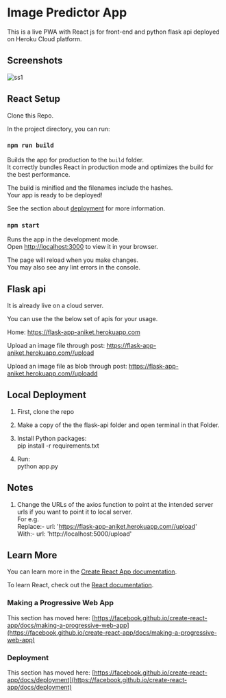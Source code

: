 # Image Predictor App

This is a live PWA with React js for front-end and python flask api deployed on Heroku Cloud platform.

## Screenshots

![ss1](https://user-images.githubusercontent.com/20863253/158741092-f8d35168-bc0a-402f-a337-a74e26c34416.jpeg)


## React Setup

Clone this Repo.

In the project directory, you can run:

### `npm run build`

Builds the app for production to the `build` folder.\
It correctly bundles React in production mode and optimizes the build for the best performance.

The build is minified and the filenames include the hashes.\
Your app is ready to be deployed!

See the section about [deployment](https://facebook.github.io/create-react-app/docs/deployment) for more information.

### `npm start`

Runs the app in the development mode.\
Open [http://localhost:3000](http://localhost:3000) to view it in your browser.

The page will reload when you make changes.\
You may also see any lint errors in the console.


## Flask api 
It is already live on a cloud server. 

You can use the the below set of apis for your usage.

Home: https://flask-app-aniket.herokuapp.com

Upload an image file through post: https://flask-app-aniket.herokuapp.com//upload 

Upload an image file as blob through post: https://flask-app-aniket.herokuapp.com//uploadd 

## Local Deployment
1. First, clone the repo

2. Make a copy of the the flask-api folder and open terminal in that Folder.

3. Install Python packages: \
pip install -r requirements.txt

4. Run: \
python app.py

## Notes
1. Change the URLs of the axios function to point at the intended server urls if you want to point it to local server.\
For e.g.\
Replace:-  url: 'https://flask-app-aniket.herokuapp.com//upload' \
With:-  url: 'http://localhost:5000/upload' 


## Learn More

You can learn more in the [Create React App documentation](https://facebook.github.io/create-react-app/docs/getting-started).

To learn React, check out the [React documentation](https://reactjs.org/).

### Making a Progressive Web App

This section has moved here: [https://facebook.github.io/create-react-app/docs/making-a-progressive-web-app](https://facebook.github.io/create-react-app/docs/making-a-progressive-web-app)

### Deployment

This section has moved here: [https://facebook.github.io/create-react-app/docs/deployment](https://facebook.github.io/create-react-app/docs/deployment)
